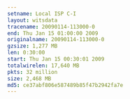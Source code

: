 ```yaml
---
setname: Local ISP C-I
layout: witsdata
tracename: 20090114-113000-0
end: Thu Jan 15 01:00:00 2009
originalname: 20090114-113000-0
gzsize: 1,277 MB
len: 0:30:00
start: Thu Jan 15 00:30:01 2009
totalwirelen: 17,640 MB
pkts: 32 million
size: 2,468 MB
md5: ce37abf806e587489b85f47b2942fa7e
---
```

